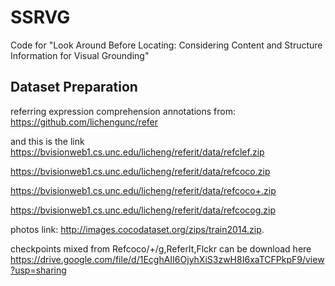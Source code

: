 # SSRVG
Code for "Look Around Before Locating: Considering Content and Structure Information for Visual Grounding"
## Dataset Preparation
referring expression comprehension annotations from: https://github.com/lichengunc/refer

and this is the link
https://bvisionweb1.cs.unc.edu/licheng/referit/data/refclef.zip

https://bvisionweb1.cs.unc.edu/licheng/referit/data/refcoco.zip

https://bvisionweb1.cs.unc.edu/licheng/referit/data/refcoco+.zip

https://bvisionweb1.cs.unc.edu/licheng/referit/data/refcocog.zip

photos link: http://images.cocodataset.org/zips/train2014.zip.

checkpoints mixed from Refcoco/+/g,ReferIt,Flckr can be download here https://drive.google.com/file/d/1EcghAII6OjyhXiS3zwH8I6xaTCFPkpF9/view?usp=sharing

